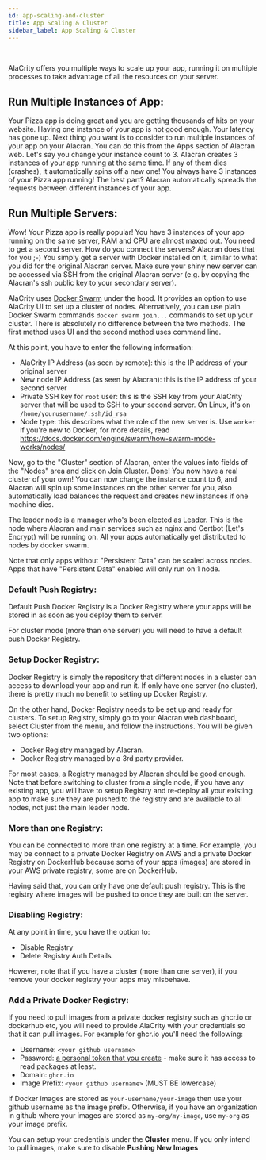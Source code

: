 ```yaml
---
id: app-scaling-and-cluster
title: App Scaling & Cluster
sidebar_label: App Scaling & Cluster
---
```


<br/>

AlaCrity offers you multiple ways to scale up your app, running it on multiple processes to take advantage of all the resources on your server.

## Run Multiple Instances of App:

Your Pizza app is doing great and you are getting thousands of hits on your website. Having one instance of your app is not good enough. Your latency has gone up. Next thing you want is to consider to run multiple instances of your app on your Alacran. You can do this from the Apps section of Alacran web. Let's say you change your instance count to 3. Alacran creates 3 instances of your app running at the same time. If any of them dies (crashes), it automatically spins off a new one! You always have 3 instances of your Pizza app running! The best part? Alacran automatically spreads the requests between different instances of your app.

## Run Multiple Servers:

Wow! Your Pizza app is really popular! You have 3 instances of your app running on the same server, RAM and CPU are almost maxed out. You need to get a second server. How do you connect the servers? Alacran does that for you ;-) You simply get a server with Docker installed on it, similar to what you did for the original Alacran server. Make sure your shiny new server can be accessed via SSH from the original Alacran server (e.g. by copying the Alacran's ssh public key to your secondary server).

AlaCrity uses [Docker Swarm](https://docs.docker.com/engine/swarm/) under the hood. It provides an option to use AlaCrity UI to set up a cluster of nodes. Alternatively, you can use plain Docker Swarm commands `docker swarm join...` commands to set up your cluster. There is absolutely no difference between the two methods. The first method uses UI and the second method uses command line.

At this point, you have to enter the following information:

- AlaCrity IP Address (as seen by remote): this is the IP address of your original server
- New node IP Address (as seen by Alacran): this is the IP address of your second server
- Private SSH key for `root` user: this is the SSH key from your AlaCrity server that will be used to SSH to your second server. On Linux, it's on `/home/yourusername/.ssh/id_rsa`
- Node type: this describes what the role of the new server is. Use `worker` if you're new to Docker, for more details, read https://docs.docker.com/engine/swarm/how-swarm-mode-works/nodes/

Now, go to the "Cluster" section of Alacran, enter the values into fields of the "Nodes" area and click on Join Cluster. Done! You now have a real cluster of your own! You can now change the instance count to 6, and Alacran will spin up some instances on the other server for you, also automatically load balances the request and creates new instances if one machine dies.

The leader node is a manager who's been elected as Leader. This is the node where Alacran and main services such as nginx and Certbot (Let's Encrypt) will be running on. All your apps automatically get distributed to nodes by docker swarm.

Note that only apps without "Persistent Data" can be scaled across nodes. Apps that have "Persistent Data" enabled will only run on 1 node.

### Default Push Registry:

Default Push Docker Registry is a Docker Registry where your apps will be stored in as soon as you deploy them to server.

For cluster mode (more than one server) you will need to have a default push Docker Registry.

### Setup Docker Registry:

Docker Registry is simply the repository that different nodes in a cluster can access to download your app and run it. If only have one server (no cluster), there is pretty much no benefit to setting up Docker Registry.

On the other hand, Docker Registry needs to be set up and ready for clusters. To setup Registry, simply go to your Alacran web dashboard, select Cluster from the menu, and follow the instructions. You will be given two options:

- Docker Registry managed by Alacran.
- Docker Registry managed by a 3rd party provider.

For most cases, a Registry managed by Alacran should be good enough. Note that before switching to cluster from a single node, if you have any existing app, you will have to setup Registry and re-deploy all your existing app to make sure they are pushed to the registry and are available to all nodes, not just the main leader node.

### More than one Registry:

You can be connected to more than one registry at a time. For example, you may be connect to a private Docker Registry on AWS and a private Docker Registry on DockerHub because some of your apps (images) are stored in your AWS private registry, some are on DockerHub.

Having said that, you can only have one default push registry. This is the registry where images will be pushed to once they are built on the server.

### Disabling Registry:

At any point in time, you have the option to:

- Disable Registry
- Delete Registry Auth Details

However, note that if you have a cluster (more than one server), if you remove your docker registry your apps may misbehave.

### Add a Private Docker Registry:

If you need to pull images from a private docker registry such as ghcr.io or dockerhub etc, you will need to provide AlaCrity with your credentials so that it can pull images. For example for ghcr.io you'll need the following:

- Username: `<your github username>`
- Password: [a personal token that you create](https://docs.github.com/en/authentication/keeping-your-account-and-data-secure/creating-a-personal-access-token) - make sure it has access to read packages at least.
- Domain: `ghcr.io`
- Image Prefix: `<your github username>` (MUST BE lowercase)

If Docker images are stored as `your-username/your-image` then use your github username as the image prefix. Otherwise, if you have an organization in github where your images are stored as `my-org/my-image`, use `my-org` as your image prefix.

You can setup your credentials under the **Cluster** menu. If you only intend to pull images, make sure to disable **Pushing New Images**
